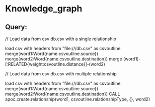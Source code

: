# Knowledge_graph

## Query:

// Load data from csv db.csv with a single relationship

load csv with headers from "file:///db.csv" as csvoutline
merge(word1:Word{name:csvoutline.source})
merge(word2:Word{name:csvoutline.destination})
merge (word1)-[:RELATED{weight:csvoutline.distance}]-(word2)


// Load data from csv db.csv with multiple relationship

load csv with headers from "file:///db.csv" as csvoutline
merge(word1:Word{name:csvoutline.source})
merge(word2:Word{name:csvoutline.destination})
CALL apoc.create.relationship(word1, csvoutline.relationshipType, {}, word2)
